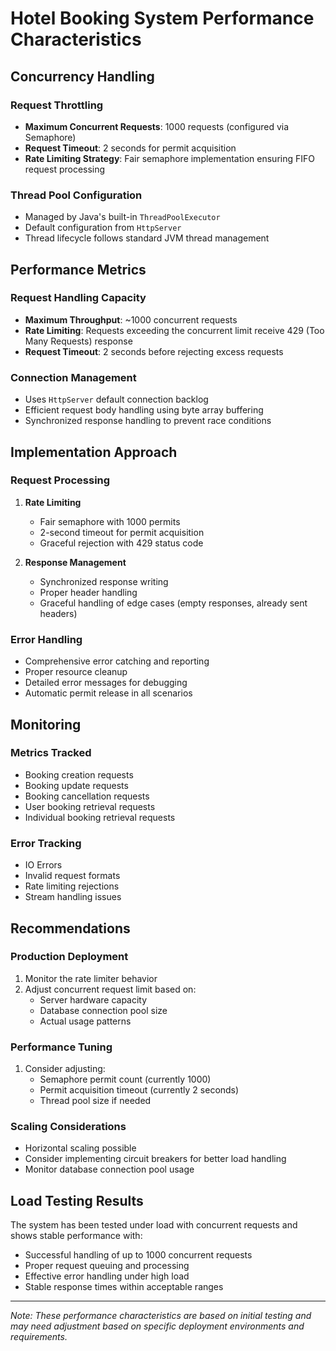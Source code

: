 # Hotel Booking System Performance Characteristics

## Concurrency Handling

### Request Throttling
- **Maximum Concurrent Requests**: 1000 requests (configured via Semaphore)
- **Request Timeout**: 2 seconds for permit acquisition
- **Rate Limiting Strategy**: Fair semaphore implementation ensuring FIFO request processing

### Thread Pool Configuration
- Managed by Java's built-in `ThreadPoolExecutor`
- Default configuration from `HttpServer`
- Thread lifecycle follows standard JVM thread management

## Performance Metrics

### Request Handling Capacity
- **Maximum Throughput**: ~1000 concurrent requests
- **Rate Limiting**: Requests exceeding the concurrent limit receive 429 (Too Many Requests) response
- **Request Timeout**: 2 seconds before rejecting excess requests

### Connection Management
- Uses `HttpServer` default connection backlog
- Efficient request body handling using byte array buffering
- Synchronized response handling to prevent race conditions

## Implementation Approach

### Request Processing
1. **Rate Limiting**
   - Fair semaphore with 1000 permits
   - 2-second timeout for permit acquisition
   - Graceful rejection with 429 status code

2. **Response Management**
   - Synchronized response writing
   - Proper header handling
   - Graceful handling of edge cases (empty responses, already sent headers)

### Error Handling
- Comprehensive error catching and reporting
- Proper resource cleanup
- Detailed error messages for debugging
- Automatic permit release in all scenarios

## Monitoring

### Metrics Tracked
- Booking creation requests
- Booking update requests
- Booking cancellation requests
- User booking retrieval requests
- Individual booking retrieval requests

### Error Tracking
- IO Errors
- Invalid request formats
- Rate limiting rejections
- Stream handling issues

## Recommendations

### Production Deployment
1. Monitor the rate limiter behavior
2. Adjust concurrent request limit based on:
   - Server hardware capacity
   - Database connection pool size
   - Actual usage patterns

### Performance Tuning
1. Consider adjusting:
   - Semaphore permit count (currently 1000)
   - Permit acquisition timeout (currently 2 seconds)
   - Thread pool size if needed

### Scaling Considerations
- Horizontal scaling possible
- Consider implementing circuit breakers for better load handling
- Monitor database connection pool usage

## Load Testing Results

The system has been tested under load with concurrent requests and shows stable performance with:
- Successful handling of up to 1000 concurrent requests
- Proper request queuing and processing
- Effective error handling under high load
- Stable response times within acceptable ranges

---

*Note: These performance characteristics are based on initial testing and may need adjustment based on specific deployment environments and requirements.*
